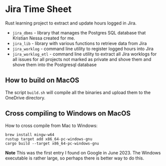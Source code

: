 
# Jira Time Sheet

Rust learning project to extract and update hours logged in Jira.

 * `jira_dbms` - library that manages the Postgres SQL database that Kristian Nessa created for me.
 * `jira_lib` - library with various functions to retrieve data from Jira
 * `jira_worklog` - command line utility to register logged hours into Jira
 * `jira_worklog_etl` - command line utility to extract all Jira worklogs for all issues for all projects not marked as private and shove them 
   and shove them into the Postgresql database


## How to build on MacOS

The script `build.sh` will compile all the binaries and upload them
to the OneDrive directory.

## Cross compiling to Windows on MacOS
How to cross compile from Mac to Windows:
```shell
brew install mingw-w64
rustup target add x86_64-pc-windows-gnu
cargo build --target x86_64-pc-windows-gnu
```

**Note** This was the first entry I found on Google in June 2023. The Windows executable 
is rather large, so perhaps there is better way to do this.